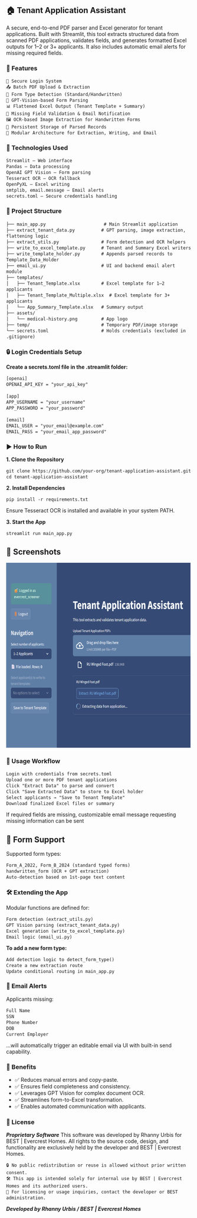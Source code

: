 ## 🏠 Tenant Application Assistant
A secure, end-to-end PDF parser and Excel generator for tenant applications. Built with Streamlit, this tool extracts structured data from scanned PDF applications, validates fields, and generates formatted Excel outputs for 1–2 or 3+ applicants. It also includes automatic email alerts for missing required fields.

### 🚀 Features
```
🔐 Secure Login System
📤 Batch PDF Upload & Extraction
📄 Form Type Detection (Standard/Handwritten)
🧠 GPT-Vision-based Form Parsing
📊 Flattened Excel Output (Tenant Template + Summary)
📧 Missing Field Validation & Email Notification
🖼️ OCR-based Image Extraction for Handwritten Forms
📁 Persistent Storage of Parsed Records
🧩 Modular Architecture for Extraction, Writing, and Email
```

### 🧰 Technologies Used
```
Streamlit – Web interface
Pandas – Data processing
OpenAI GPT Vision – Form parsing
Tesseract OCR – OCR fallback
OpenPyXL – Excel writing
smtplib, email.message – Email alerts
secrets.toml – Secure credentials handling
```
### 📂 Project Structure
```
├── main_app.py                      # Main Streamlit application
├── extract_tenant_data.py          # GPT parsing, image extraction, flattening logic
├── extract_utils.py                # Form detection and OCR helpers
├── write_to_excel_template.py      # Tenant and Summary Excel writers
├── write_template_holder.py        # Appends parsed records to Template_Data_Holder
├── email_ui.py                     # UI and backend email alert module
├── templates/
│   ├── Tenant_Template.xlsx        # Excel template for 1–2 applicants
│   ├── Tenant_Template_Multiple.xlsx  # Excel template for 3+ applicants
│   └── App_Summary_Template.xlsx   # Summary output
├── assets/
│   └── medical-history.png         # App logo
├── temp/                           # Temporary PDF/image storage
└── secrets.toml                    # Holds credentials (excluded in .gitignore)
```
### 🔒 Login Credentials Setup

**Create a secrets.toml file in the .streamlit folder:**

```
[openai]
OPENAI_API_KEY = "your_api_key"

[app]
APP_USERNAME = "your_username"
APP_PASSWORD = "your_password"

[email]
EMAIL_USER = "your_email@example.com"
EMAIL_PASS = "your_email_app_password"
```
### ▶️ How to Run
**1. Clone the Repository**
```
git clone https://github.com/your-org/tenant-application-assistant.git
cd tenant-application-assistant
```
**2. Install Dependencies**
```
pip install -r requirements.txt
```
Ensure Tesseract OCR is installed and available in your system PATH.

**3. Start the App**
```
streamlit run main_app.py
```
## 📸 Screenshots

<p>
  <img src="https://github.com/3v3r-aidev/TenantApp-Assistant/blob/main/screenshots/full_ui.png" alt="Full UI" width="500" height="500"> 
</p>

### 📌 Usage Workflow
```
Login with credentials from secrets.toml
Upload one or more PDF tenant applications
Click "Extract Data" to parse and convert
Click "Save Extracted Data" to store to Excel holder
Select applicants → "Save to Tenant Template"
Download finalized Excel files or summary
```
If required fields are missing, customizable email message requesting missing information can be sent

## 🧪 Form Support
Supported form types:
```
Form_A_2022, Form_B_2024 (standard typed forms)
handwritten_form (OCR + GPT extraction)
Auto-detection based on 1st-page text content
```

### 🛠️ Extending the App
Modular functions are defined for:

```
Form detection (extract_utils.py)
GPT Vision parsing (extract_tenant_data.py)
Excel generation (write_to_excel_template.py)
Email logic (email_ui.py)
```
**To add a new form type:**
```
Add detection logic to detect_form_type()
Create a new extraction route
Update conditional routing in main_app.py
```

### 📧 Email Alerts
Applicants missing:
```
Full Name
SSN
Phone Number
DOB
Current Employer
```
...will automatically trigger an editable email via UI with built-in send capability.

### 🌟 Benefits

* ✅ Reduces manual errors and copy-paste.
* ✅ Ensures field completeness and consistency.
* ✅ Leverages GPT Vision for complex document OCR.
* ✅ Streamlines form-to-Excel transformation.
* ✅ Enables automated communication with applicants.

### 📃 License

_**Proprietary Software**_
This software was developed by Rhanny Urbis for BEST | Evercrest Homes.
All rights to the source code, design, and functionality are exclusively held by the developer and BEST | Evercrest Homes.
```
🔒 No public redistribution or reuse is allowed without prior written consent.
🛠️ This app is intended solely for internal use by BEST | Evercrest Homes and its authorized users.
📧 For licensing or usage inquiries, contact the developer or BEST administration.
```
_**Developed by Rhanny Urbis / BEST | Evercrest Homes**_
